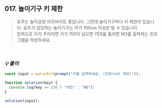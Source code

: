 ## 017. 놀이기구 키 제한

> 유주는 놀이공원 아르바이트 중입니다. 그런데 놀이기구마다 키 제한이 있습니다.
> 유주가 담당하는 놀이기구는 키가 150cm 이상만 탈 수 있습니다. <br>
> 입력으로 키가 주어지면
> 키가 150이 넘으면 YES를 틀리면 NO를 출력하는 프로그램을 작성하세요.

<br>

### _💡 풀이_

```js
const input = parseInt(prompt("키를 입력하세요. (단위(cm) 제외)"));

function solution(key) {
  console.log(key >= 150 ? "YES" : "NO");
}

solution(input);
```
